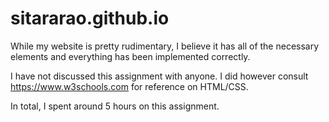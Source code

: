 # sitararao.github.io


While my website is pretty rudimentary, I believe it has all of the necessary elements and everything has been implemented correctly.

I have not discussed this assignment with anyone. I did however consult https://www.w3schools.com for reference on HTML/CSS.

In total, I spent around 5 hours on this assignment.